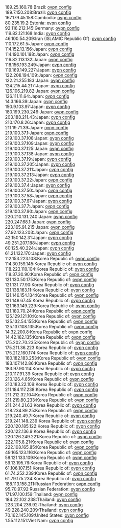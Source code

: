 189.25.160.78:Brazil: [ovpn config](vpn/189_25_160_78.ovpn)  
189.7.150.208:Brazil: [ovpn config](vpn/189_7_150_208.ovpn)  
167.179.45.158:Cambodia: [ovpn config](vpn/167_179_45_158.ovpn)  
80.235.19.2:Estonia: [ovpn config](vpn/80_235_19_2.ovpn)  
92.116.212.145:Germany: [ovpn config](vpn/92_116_212_145.ovpn)  
119.82.121.168:India: [ovpn config](vpn/119_82_121_168.ovpn)  
46.100.54.209:Iran (ISLAMIC Republic Of): [ovpn config](vpn/46_100_54_209.ovpn)  
110.172.61.5:Japan: [ovpn config](vpn/110_172_61_5.ovpn)  
114.152.13.156:Japan: [ovpn config](vpn/114_152_13_156.ovpn)  
114.190.101.188:Japan: [ovpn config](vpn/114_190_101_188.ovpn)  
116.82.113.132:Japan: [ovpn config](vpn/116_82_113_132.ovpn)  
118.156.193.249:Japan: [ovpn config](vpn/118_156_193_249.ovpn)  
119.169.149.227:Japan: [ovpn config](vpn/119_169_149_227.ovpn)  
122.208.194.109:Japan: [ovpn config](vpn/122_208_194_109.ovpn)  
122.21.255.183:Japan: [ovpn config](vpn/122_21_255_183.ovpn)  
124.215.44.217:Japan: [ovpn config](vpn/124_215_44_217.ovpn)  
126.106.219.82:Japan: [ovpn config](vpn/126_106_219_82.ovpn)  
126.111.11.64:Japan: [ovpn config](vpn/126_111_11_64.ovpn)  
14.3.166.39:Japan: [ovpn config](vpn/14_3_166_39.ovpn)  
150.9.103.97:Japan: [ovpn config](vpn/150_9_103_97.ovpn)  
180.199.230.246:Japan: [ovpn config](vpn/180_199_230_246.ovpn)  
203.188.211.43:Japan: [ovpn config](vpn/203_188_211_43.ovpn)  
210.170.8.26:Japan: [ovpn config](vpn/210_170_8_26.ovpn)  
211.19.71.39:Japan: [ovpn config](vpn/211_19_71_39.ovpn)  
219.100.37.1:Japan: [ovpn config](vpn/219_100_37_1.ovpn)  
219.100.37.108:Japan: [ovpn config](vpn/219_100_37_108.ovpn)  
219.100.37.109:Japan: [ovpn config](vpn/219_100_37_109.ovpn)  
219.100.37.125:Japan: [ovpn config](vpn/219_100_37_125.ovpn)  
219.100.37.138:Japan: [ovpn config](vpn/219_100_37_138.ovpn)  
219.100.37.19:Japan: [ovpn config](vpn/219_100_37_19.ovpn)  
219.100.37.205:Japan: [ovpn config](vpn/219_100_37_205.ovpn)  
219.100.37.211:Japan: [ovpn config](vpn/219_100_37_211.ovpn)  
219.100.37.213:Japan: [ovpn config](vpn/219_100_37_213.ovpn)  
219.100.37.22:Japan: [ovpn config](vpn/219_100_37_22.ovpn)  
219.100.37.4:Japan: [ovpn config](vpn/219_100_37_4.ovpn)  
219.100.37.50:Japan: [ovpn config](vpn/219_100_37_50.ovpn)  
219.100.37.58:Japan: [ovpn config](vpn/219_100_37_58.ovpn)  
219.100.37.67:Japan: [ovpn config](vpn/219_100_37_67.ovpn)  
219.100.37.7:Japan: [ovpn config](vpn/219_100_37_7.ovpn)  
219.100.37.90:Japan: [ovpn config](vpn/219_100_37_90.ovpn)  
220.210.131.240:Japan: [ovpn config](vpn/220_210_131_240.ovpn)  
220.247.68.1:Japan: [ovpn config](vpn/220_247_68_1.ovpn)  
223.165.91.215:Japan: [ovpn config](vpn/223_165_91_215.ovpn)  
27.92.123.203:Japan: [ovpn config](vpn/27_92_123_203.ovpn)  
42.150.142.31:Japan: [ovpn config](vpn/42_150_142_31.ovpn)  
49.251.207.188:Japan: [ovpn config](vpn/49_251_207_188.ovpn)  
60.125.40.224:Japan: [ovpn config](vpn/60_125_40_224.ovpn)  
61.21.132.170:Japan: [ovpn config](vpn/61_21_132_170.ovpn)  
112.153.223.108:Korea Republic of: [ovpn config](vpn/112_153_223_108.ovpn)  
114.30.159.145:Korea Republic of: [ovpn config](vpn/114_30_159_145.ovpn)  
118.223.110.104:Korea Republic of: [ovpn config](vpn/118_223_110_104.ovpn)  
118.37.30.90:Korea Republic of: [ovpn config](vpn/118_37_30_90.ovpn)  
121.130.50.175:Korea Republic of: [ovpn config](vpn/121_130_50_175.ovpn)  
121.131.77.90:Korea Republic of: [ovpn config](vpn/121_131_77_90.ovpn)  
121.138.163.11:Korea Republic of: [ovpn config](vpn/121_138_163_11.ovpn)  
121.146.154.134:Korea Republic of: [ovpn config](vpn/121_146_154_134.ovpn)  
121.148.67.45:Korea Republic of: [ovpn config](vpn/121_148_67_45.ovpn)  
121.163.149.229:Korea Republic of: [ovpn config](vpn/121_163_149_229.ovpn)  
121.180.70.24:Korea Republic of: [ovpn config](vpn/121_180_70_24.ovpn)  
125.129.121.10:Korea Republic of: [ovpn config](vpn/125_129_121_10.ovpn)  
125.132.54.155:Korea Republic of: [ovpn config](vpn/125_132_54_155.ovpn)  
125.137.108.135:Korea Republic of: [ovpn config](vpn/125_137_108_135.ovpn)  
14.32.200.8:Korea Republic of: [ovpn config](vpn/14_32_200_8.ovpn)  
14.42.162.135:Korea Republic of: [ovpn config](vpn/14_42_162_135.ovpn)  
175.202.70.235:Korea Republic of: [ovpn config](vpn/175_202_70_235.ovpn)  
175.211.36.223:Korea Republic of: [ovpn config](vpn/175_211_36_223.ovpn)  
175.212.160.174:Korea Republic of: [ovpn config](vpn/175_212_160_174.ovpn)  
180.182.183.253:Korea Republic of: [ovpn config](vpn/180_182_183_253.ovpn)  
183.107.142.86:Korea Republic of: [ovpn config](vpn/183_107_142_86.ovpn)  
183.97.90.114:Korea Republic of: [ovpn config](vpn/183_97_90_114.ovpn)  
210.117.91.39:Korea Republic of: [ovpn config](vpn/210_117_91_39.ovpn)  
210.126.4.65:Korea Republic of: [ovpn config](vpn/210_126_4_65.ovpn)  
210.183.22.109:Korea Republic of: [ovpn config](vpn/210_183_22_109.ovpn)  
211.184.117.238:Korea Republic of: [ovpn config](vpn/211_184_117_238.ovpn)  
211.212.32.104:Korea Republic of: [ovpn config](vpn/211_212_32_104.ovpn)  
211.219.80.233:Korea Republic of: [ovpn config](vpn/211_219_80_233.ovpn)  
211.244.21.63:Korea Republic of: [ovpn config](vpn/211_244_21_63.ovpn)  
218.234.89.25:Korea Republic of: [ovpn config](vpn/218_234_89_25.ovpn)  
219.240.49.7:Korea Republic of: [ovpn config](vpn/219_240_49_7.ovpn)  
219.241.148.239:Korea Republic of: [ovpn config](vpn/219_241_148_239.ovpn)  
220.120.185.122:Korea Republic of: [ovpn config](vpn/220_120_185_122.ovpn)  
220.122.136.9:Korea Republic of: [ovpn config](vpn/220_122_136_9.ovpn)  
220.126.249.221:Korea Republic of: [ovpn config](vpn/220_126_249_221.ovpn)  
222.105.8.21:Korea Republic of: [ovpn config](vpn/222_105_8_21.ovpn)  
222.108.165.85:Korea Republic of: [ovpn config](vpn/222_108_165_85.ovpn)  
49.165.123.116:Korea Republic of: [ovpn config](vpn/49_165_123_116.ovpn)  
58.121.133.109:Korea Republic of: [ovpn config](vpn/58_121_133_109.ovpn)  
59.13.195.76:Korea Republic of: [ovpn config](vpn/59_13_195_76.ovpn)  
61.106.107.151:Korea Republic of: [ovpn config](vpn/61_106_107_151.ovpn)  
61.74.252.239:Korea Republic of: [ovpn config](vpn/61_74_252_239.ovpn)  
61.79.175.234:Korea Republic of: [ovpn config](vpn/61_79_175_234.ovpn)  
188.113.158.211:Russian Federation: [ovpn config](vpn/188_113_158_211.ovpn)  
95.70.97.92:Russian Federation: [ovpn config](vpn/95_70_97_92.ovpn)  
171.97.100.159:Thailand: [ovpn config](vpn/171_97_100_159.ovpn)  
184.22.102.238:Thailand: [ovpn config](vpn/184_22_102_238.ovpn)  
223.204.236.92:Thailand: [ovpn config](vpn/223_204_236_92.ovpn)  
49.228.240.209:Thailand: [ovpn config](vpn/49_228_240_209.ovpn)  
70.162.145.109:United States: [ovpn config](vpn/70_162_145_109.ovpn)  
1.55.112.151:Viet Nam: [ovpn config](vpn/1_55_112_151.ovpn)  
